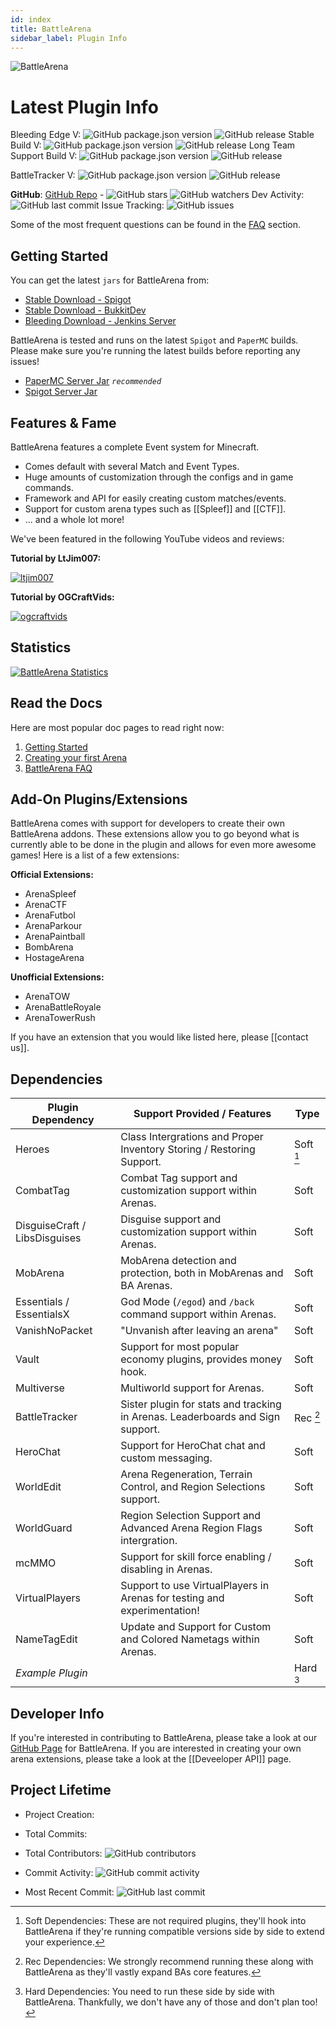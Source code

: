 ```yaml
---
id: index
title: BattleArena
sidebar_label: Plugin Info
---
```


![BattleArena](https://wiki.battleplugins.org/images/6/62/BATTLEARENA.png "BattleArena")

# Latest Plugin Info

Bleeding Edge V: ![GitHub package.json version](https://img.shields.io/github/package-json/v/battleplugins/battlearena.svg?style=flat-square) ![GitHub release](https://img.shields.io/github/release/battleplugins/battlearena.svg?style=flat-square) Stable Build V: ![GitHub package.json version](https://img.shields.io/github/package-json/v/battleplugins/battlearena.svg?style=flat-square) ![GitHub release](https://img.shields.io/github/release/battleplugins/battlearena.svg?style=flat-square) Long Team Support Build V: ![GitHub package.json version](https://img.shields.io/github/package-json/v/battleplugins/battlearena.svg?style=flat-square) ![GitHub release](https://img.shields.io/github/release/battleplugins/battlearena.svg?style=flat-square)

BattleTracker V: ![GitHub package.json version](https://img.shields.io/github/package-json/v/battleplugins/battletracker.svg?style=flat-square) ![GitHub release](https://img.shields.io/github/release/battleplugins/battlearena.svg?style=flat-square)

**GitHub**: [GitHub Repo](https://github.com/battleplugins/battlearena) - ![GitHub stars](https://img.shields.io/github/stars/battleplugins/battlearena.svg?style=social) ![GitHub watchers](https://img.shields.io/github/watchers/battleplugins/battlearena.svg?style=social) Dev Activity: ![GitHub last commit](https://img.shields.io/github/last-commit/battleplugins/battlearena.svg?style=flat-square) Issue Tracking: ![GitHub issues](https://img.shields.io/github/issues/battleplugins/battlearena.svg?style=flat-square)

Some of the most frequent questions can be found in the [FAQ](ba/faq.md) section.

## Getting Started

You can get the latest `jars` for BattleArena from:

- [Stable Download - Spigot](https://www.spigotmc.org/resources/battle-arena.2164/)
- [Stable Download - BukkitDev](https://dev.bukkit.org/projects/battlearena2)
- [Bleeding Download - Jenkins Server](https://ci.battleplugins.org)

BattleArena is tested and runs on the latest `Spigot` and `PaperMC` builds. Please make sure you're running the latest builds before reporting any issues!

- [PaperMC Server Jar](https://papermc.io/downloads) _`recommended`_
- [Spigot Server Jar](https://www.spigotmc.org/wiki/spigot-installation)

## Features & Fame

BattleArena features a complete Event system for Minecraft.

- Comes default with several Match and Event Types.
- Huge amounts of customization through the configs and in game commands.
- Framework and API for easily creating custom matches/events.
- Support for custom arena types such as [[Spleef]] and [[CTF]].
- ... and a whole lot more!

We've been featured in the following YouTube videos and reviews:

**Tutorial by LtJim007:**

[![ltjim007](https://img.youtube.com/vi/dR0tmySt5ac/0.jpg)](https://www.youtube.com/watch?v=dR0tmySt5ac)

**Tutorial by OGCraftVids:**

[![ogcraftvids](https://img.youtube.com/vi/m6E-q_w7tOM/0.jpg)](https://www.youtube.com/watch?v=m6E-q_w7tOM)

## Statistics

[![BattleArena Statistics](https://bstats.org/signatures/bukkit/BattleArena.svg)](https://bstats.org/plugin/bukkit/BattleArena)

## Read the Docs

Here are most popular doc pages to read right now:

1. [Getting Started](ba/getting-started.md)
2. [Creating your first Arena](ba/arenas/simple.md)
3. [BattleArena FAQ](ba/faq.md)

## Add-On Plugins/Extensions

BattleArena comes with support for developers to create their own BattleArena addons. These extensions allow you to go beyond what is currently able to be done in the plugin and allows for even more awesome games! Here is a list of a few extensions:

**Official Extensions:**

- ArenaSpleef
- ArenaCTF
- ArenaFutbol
- ArenaParkour
- ArenaPaintball
- BombArena
- HostageArena

**Unofficial Extensions:**

- ArenaTOW
- ArenaBattleRoyale
- ArenaTowerRush

If you have an extension that you would like listed here, please [[contact us]].

## Dependencies


| Plugin Dependency             | Support Provided / Features                                                    | Type |
|-------------------------------|--------------------------------------------------------------------------------|------|
| Heroes                        | Class Intergrations and Proper Inventory Storing / Restoring Support.          | Soft [^1] |
| CombatTag                     | Combat Tag support and customization support within Arenas.                    | Soft |
| DisguiseCraft / LibsDisguises | Disguise support and customization support within Arenas.                      | Soft |
| MobArena                      | MobArena detection and protection, both in MobArenas and BA Arenas.            | Soft |
| Essentials / EssentialsX      | God Mode (`/egod`) and `/back` command support within Arenas.                  | Soft |
| VanishNoPacket                | "Unvanish after leaving an arena"                                              | Soft |
| Vault                         | Support for most popular economy plugins, provides money hook.                 | Soft |
| Multiverse                    | Multiworld support for Arenas.                                                 | Soft |
| BattleTracker                 | Sister plugin for stats and tracking in Arenas. Leaderboards and Sign support. | Rec [^2] |
| HeroChat                      | Support for HeroChat chat and custom messaging.                                | Soft |
| WorldEdit                     | Arena Regeneration, Terrain Control, and Region Selections support.            | Soft |
| WorldGuard                    | Region Selection Support and Advanced Arena Region Flags intergration.         | Soft |
| mcMMO                         | Support for skill force enabling / disabling in Arenas.                        | Soft |
| VirtualPlayers                | Support to use VirtualPlayers in Arenas for testing and experimentation!       | Soft |
| NameTagEdit                   | Update and Support for Custom and Colored Nametags within Arenas.              | Soft |
| *Example Plugin*                |                                                                                | Hard [^3] |

[^1]: Soft Dependencies: These are not required plugins, they'll hook into BattleArena if they're running compatible versions side by side to extend your experience.
[^2]: Rec Dependencies: We strongly recommend running these along with BattleArena as they'll vastly expand BAs core features.
[^3]: Hard Dependencies: You need to run these side by side with BattleArena. Thankfully, we don't have any of those and don't plan too!

## Developer Info

If you're interested in contributing to BattleArena, please take a look at our [GitHub Page](https://github.com/BattlePlugins/BattleArena) for BattleArena. If you are interested in creating your own arena extensions, please take a look at the [[Deveeloper API]] page.

## Project Lifetime

- Project Creation:

- Total Commits:

- Total Contributors: ![GitHub contributors](https://img.shields.io/github/contributors/battleplugins/battlearena.svg?style=flat-square)

- Commit Activity: ![GitHub commit activity](https://img.shields.io/github/commit-activity/y/battleplugins/battlearena.svg?style=flat-square)

- Most Recent Commit: ![GitHub last commit](https://img.shields.io/github/last-commit/battleplugins/battlearena.svg?style=flat-square)
